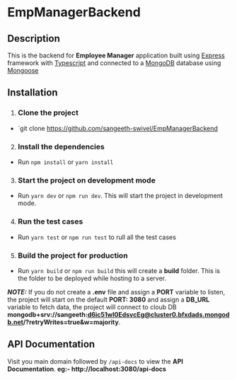 # EmpManagerBackend

## Description

This is the backend for **Employee Manager** application built using [Express](https://expressjs.com/) framework with [Typescript](https://www.typescriptlang.org/) and connected to a [MongoDB](https://www.mongodb.com/) database using [Mongoose](https://mongoosejs.com/docs/typescript.html)

## Installation

1. ### Clone the project

- `git clone https://github.com/sangeeth-swivel/EmpManagerBackend

2. ### Install the dependencies

- Run `npm install` or `yarn install`

3. ### Start the project on development mode

- Run `yarn dev` or `npm run dev`. This will start the project in development mode.

4. ### Run the test cases

- Run `yarn test` or `npm run test` to rull all the test cases

5. ### Build the project for production

- Run `yarn build` or `npm run build` this will create a **build** folder. This is the folder to be deployed while hosting to a server.

**_NOTE:_** If you do not create a **.env** file and assign a **PORT** variable to listen, the project will start on the default **PORT: 3080** and assign a **DB_URL** variable to fetch data, the project will connect to cloub DB **mongodb+srv://sangeeth:d6ic51wl0EdsvcEg@cluster0.bfxdads.mongodb.net/?retryWrites=true&w=majority**.

## API Documentation

Visit you main domain followed by `/api-docs` to view the **API Documentation**. **eg:- http://localhost:3080/api-docs**
